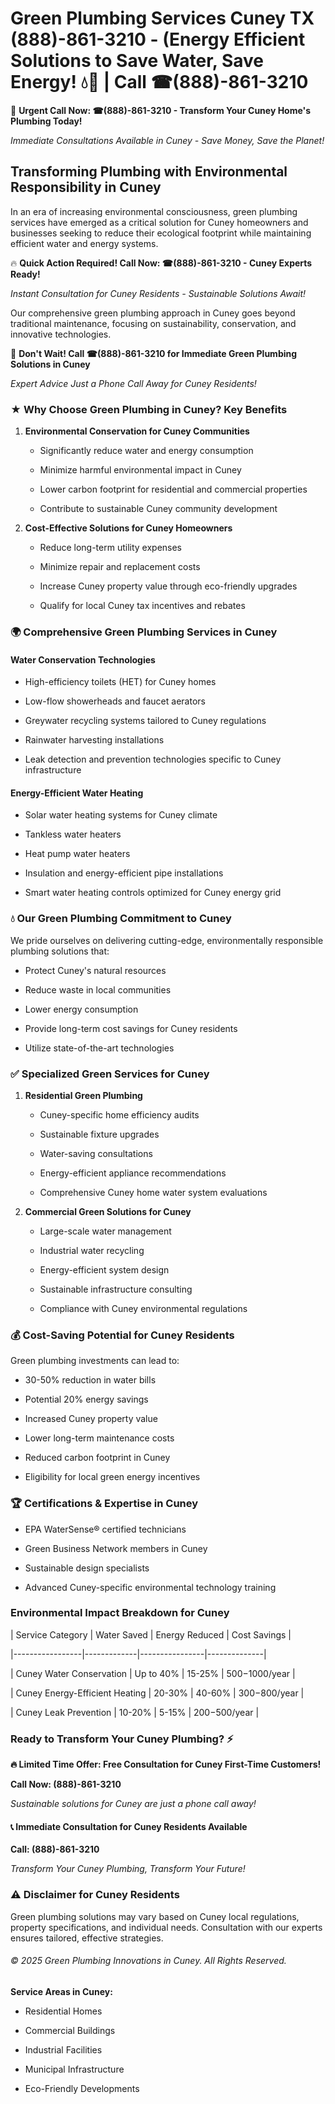 # Green Plumbing Services Cuney TX (888)-861-3210 - (Energy Efficient Solutions to Save Water, Save Energy! 💧🌿 | Call ☎(888)-861-3210

🚨 **Urgent Call Now: ☎(888)-861-3210 - Transform Your Cuney Home's Plumbing Today!**
*Immediate Consultations Available in Cuney - Save Money, Save the Planet!*

## Transforming Plumbing with Environmental Responsibility in Cuney

In an era of increasing environmental consciousness, green plumbing services have emerged as a critical solution for Cuney homeowners and businesses seeking to reduce their ecological footprint while maintaining efficient water and energy systems. 

🔥 **Quick Action Required! Call Now: ☎(888)-861-3210 - Cuney Experts Ready!**
*Instant Consultation for Cuney Residents - Sustainable Solutions Await!*

Our comprehensive green plumbing approach in Cuney goes beyond traditional maintenance, focusing on sustainability, conservation, and innovative technologies.

🚨 **Don't Wait! Call ☎(888)-861-3210 for Immediate Green Plumbing Solutions in Cuney**
*Expert Advice Just a Phone Call Away for Cuney Residents!*

### ★ Why Choose Green Plumbing in Cuney? Key Benefits

1. **Environmental Conservation for Cuney Communities** 
   - Significantly reduce water and energy consumption
   - Minimize harmful environmental impact in Cuney
   - Lower carbon footprint for residential and commercial properties
   - Contribute to sustainable Cuney community development

2. **Cost-Effective Solutions for Cuney Homeowners** 
   - Reduce long-term utility expenses
   - Minimize repair and replacement costs
   - Increase Cuney property value through eco-friendly upgrades
   - Qualify for local Cuney tax incentives and rebates

### 🌍 Comprehensive Green Plumbing Services in Cuney

#### Water Conservation Technologies
- High-efficiency toilets (HET) for Cuney homes
- Low-flow showerheads and faucet aerators
- Greywater recycling systems tailored to Cuney regulations
- Rainwater harvesting installations
- Leak detection and prevention technologies specific to Cuney infrastructure

#### Energy-Efficient Water Heating
- Solar water heating systems for Cuney climate
- Tankless water heaters
- Heat pump water heaters
- Insulation and energy-efficient pipe installations
- Smart water heating controls optimized for Cuney energy grid

### 💧 Our Green Plumbing Commitment to Cuney

We pride ourselves on delivering cutting-edge, environmentally responsible plumbing solutions that:
- Protect Cuney's natural resources
- Reduce waste in local communities
- Lower energy consumption
- Provide long-term cost savings for Cuney residents
- Utilize state-of-the-art technologies

### ✅ Specialized Green Services for Cuney

1. **Residential Green Plumbing**
   - Cuney-specific home efficiency audits
   - Sustainable fixture upgrades
   - Water-saving consultations
   - Energy-efficient appliance recommendations
   - Comprehensive Cuney home water system evaluations

2. **Commercial Green Solutions for Cuney**
   - Large-scale water management
   - Industrial water recycling
   - Energy-efficient system design
   - Sustainable infrastructure consulting
   - Compliance with Cuney environmental regulations

### 💰 Cost-Saving Potential for Cuney Residents

Green plumbing investments can lead to:
- 30-50% reduction in water bills
- Potential 20% energy savings
- Increased Cuney property value
- Lower long-term maintenance costs
- Reduced carbon footprint in Cuney
- Eligibility for local green energy incentives

### 🏆 Certifications & Expertise in Cuney

- EPA WaterSense® certified technicians
- Green Business Network members in Cuney
- Sustainable design specialists
- Advanced Cuney-specific environmental technology training

### Environmental Impact Breakdown for Cuney

| Service Category | Water Saved | Energy Reduced | Cost Savings |
|-----------------|-------------|----------------|--------------|
| Cuney Water Conservation | Up to 40% | 15-25% | $500-$1000/year |
| Cuney Energy-Efficient Heating | 20-30% | 40-60% | $300-$800/year |
| Cuney Leak Prevention | 10-20% | 5-15% | $200-$500/year |

### Ready to Transform Your Cuney Plumbing? ⚡

**🔥 Limited Time Offer: Free Consultation for Cuney First-Time Customers!**

**Call Now: (888)-861-3210**
*Sustainable solutions for Cuney are just a phone call away!*

#### 📞 Immediate Consultation for Cuney Residents Available

**Call: (888)-861-3210**
*Transform Your Cuney Plumbing, Transform Your Future!*

### ⚠️ Disclaimer for Cuney Residents

Green plumbing solutions may vary based on Cuney local regulations, property specifications, and individual needs. Consultation with our experts ensures tailored, effective strategies.

###### © 2025 Green Plumbing Innovations in Cuney. All Rights Reserved.

**Service Areas in Cuney:** 
- Residential Homes
- Commercial Buildings
- Industrial Facilities
- Municipal Infrastructure
- Eco-Friendly Developments